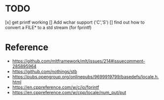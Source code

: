 # TODO
[x] get printf working
[] Add wchar support ('C','S')
[] find out how to convert a FILE* to a std stream (for fprintf)

# Reference
- https://github.com/mltframework/mlt/issues/214#issuecomment-285895964
- https://github.com/nothings/stb
- https://pubs.opengroup.org/onlinepubs/9699919799/basedefs/locale.h.html
- https://en.cppreference.com/w/c/io/fprintf
- https://en.cppreference.com/w/cpp/locale/num_put/put